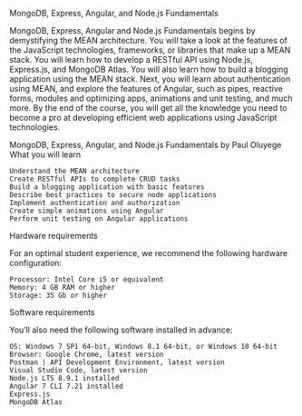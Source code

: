 MongoDB, Express, Angular, and Node.js Fundamentals

MongoDB, Express, Angular and Node.js Fundamentals begins by demystifying the MEAN architecture. You will take a look at the features of the JavaScript technologies, frameworks, or libraries that make up a MEAN stack. You will learn how to develop a RESTful API using Node.js, Express.js, and MongoDB Atlas. You will also learn how to build a blogging application using the MEAN stack. Next, you will learn about authentication using MEAN, and explore the features of Angular, such as pipes, reactive forms, modules and optimizing apps, animations and unit testing, and much more. By the end of the course, you will get all the knowledge you need to become a pro at developing efficient web applications using JavaScript technologies.

MongoDB, Express, Angular, and Node.js Fundamentals by Paul Oluyege
What you will learn

    Understand the MEAN architecture
    Create RESTful APIs to complete CRUD tasks
    Build a blogging application with basic features
    Describe best practices to secure node applications
    Implement authentication and authorization
    Create simple animations using Angular
    Perform unit testing on Angular applications

Hardware requirements

For an optimal student experience, we recommend the following hardware configuration:

    Processor: Intel Core i5 or equivalent
    Memory: 4 GB RAM or higher
    Storage: 35 Gb or higher

Software requirements

You’ll also need the following software installed in advance:

    OS: Windows 7 SP1 64-bit, Windows 8.1 64-bit, or Windows 10 64-bit
    Browser: Google Chrome, latest version
    Postman | API Development Environment, latest version
    Visual Studio Code, latest version
    Node.js LTS 8.9.1 installed
    Angular 7 CLI 7.21 installed
    Express.js
    MongoDB Atlas
